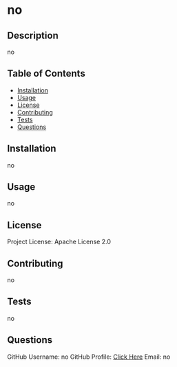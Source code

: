 # no

## Description

no

## Table of Contents

- [Installation](#installation)
- [Usage](#usage)
- [License](#license)
- [Contributing](#contributing)
- [Tests](#tests)
- [Questions](#questions)

## Installation

no

## Usage

no

## License

Project License: Apache License 2.0

## Contributing

no

## Tests

no

## Questions

GitHub Username: no
GitHub Profile: [Click Here](https://github.com/no)
Email: no

